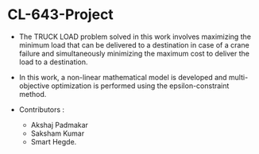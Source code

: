# CL-643-Project

* The TRUCK LOAD problem solved in this work involves maximizing the minimum load that can be delivered to a destination in case of a crane failure and simultaneously minimizing the maximum cost to deliver the load to a destination. 

* In this work, a non-linear mathematical model is developed and multi-objective optimization is performed using the epsilon-constraint method.

* Contributors : 
  - Akshaj Padmakar 
  - Saksham Kumar
  - Smart Hegde.

